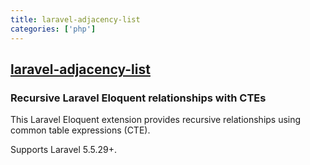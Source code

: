 ```yaml
---
title: laravel-adjacency-list
categories: ['php']
---
```

## [laravel-adjacency-list](https://github.com/staudenmeir/laravel-adjacency-list)

### Recursive Laravel Eloquent relationships with CTEs

This Laravel Eloquent extension provides recursive relationships using common table expressions (CTE).

Supports Laravel 5.5.29+.
